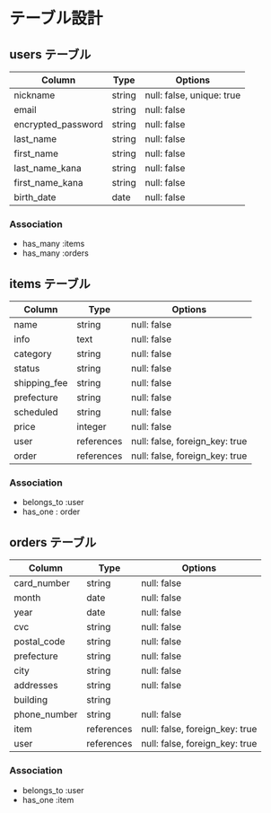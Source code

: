 # テーブル設計

## users テーブル

| Column             | Type   | Options                   |
| ------------------ | ------ | --------------------------|
| nickname           | string | null: false, unique: true |
| email              | string | null: false               |
| encrypted_password | string | null: false               |
| last_name          | string | null: false               |
| first_name         | string | null: false               |
| last_name_kana     | string | null: false               |
| first_name_kana    | string | null: false               |
| birth_date         | date   | null: false               |

### Association

- has_many :items
- has_many :orders


## items テーブル

| Column             | Type       | Options                        |
| ------------------ | ---------- | ------------------------------ |
| name               | string     | null: false                    |
| info               | text       | null: false                    |
| category           | string     | null: false                    |
| status             | string     | null: false                    |
| shipping_fee       | string     | null: false                    |
| prefecture         | string     | null: false                    |
| scheduled          | string     | null: false                    |
| price              | integer    | null: false                    |
| user               | references | null: false, foreign_key: true |
| order              | references | null: false, foreign_key: true |

### Association

- belongs_to :user
- has_one : order 

## orders テーブル

| Column             | Type       | Options                        |
| ------------------ | ---------- | ------------------------------ |
| card_number        | string     | null: false                    |
| month              | date       | null: false                    |
| year               | date       | null: false                    |
| cvc                | string     | null: false                    |
| postal_code        | string     | null: false                    |
| prefecture         | string     | null: false                    |
| city               | string     | null: false                    |
| addresses          | string     | null: false                    |
| building           | string     |                                |
| phone_number       | string     | null: false                    |
| item               | references | null: false, foreign_key: true |
| user               | references | null: false, foreign_key: true |

### Association

- belongs_to :user
- has_one :item